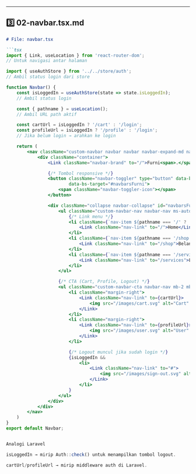 
---

## 3️⃣ 02-navbar.tsx.md

```markdown
# File: navbar.tsx

```tsx
import { Link, useLocation } from 'react-router-dom';
// Untuk navigasi antar halaman

import { useAuthStore } from '../../store/auth';
// Ambil status login dari store

function Navbar() {
    const isLoggedIn = useAuthStore(state => state.isLoggedIn);
    // Ambil status login

    const { pathname } = useLocation();
    // Ambil URL path aktif

    const cartUrl = isLoggedIn ? '/cart' : '/login';
    const profileUrl = isLoggedIn ? '/profile' : '/login';
    // Jika belum login → arahkan ke login

    return (
        <nav className="custom-navbar navbar navbar navbar-expand-md navbar-dark bg-dark">
            <div className="container">
                <Link className="navbar-brand" to="/">Furni<span>.</span></Link>

                {/* Tombol responsive */}
                <button className="navbar-toggler" type="button" data-bs-toggle="collapse"
                        data-bs-target="#navbarsFurni">
                    <span className="navbar-toggler-icon"></span>
                </button>

                <div className="collapse navbar-collapse" id="navbarsFurni">
                    <ul className="custom-navbar-nav navbar-nav ms-auto mb-2 mb-md-0">
                        {/* Link menu */}
                        <li className={`nav-item ${pathname === '/' ? 'active' : ''}`}>
                            <Link className="nav-link" to="/">Home</Link>
                        </li>
                        <li className={`nav-item ${pathname === '/shop' ? 'active' : ''}`}>
                            <Link className="nav-link" to="/shop">Belanja</Link>
                        </li>
                        <li className={`nav-item ${pathname === '/services' ? 'active' : ''}`}>
                            <Link className="nav-link" to="/services">Layanan</Link>
                        </li>
                    </ul>

                    {/* CTA (Cart, Profile, Logout) */}
                    <ul className="custom-navbar-cta navbar-nav mb-2 mb-md-0 ms-5">
                        <li className="margin-right">
                            <Link className="nav-link" to={cartUrl}>
                                <img src="/images/cart.svg" alt="Cart" />
                            </Link>
                        </li>
                        <li className="margin-right">
                            <Link className="nav-link" to={profileUrl}>
                                <img src="/images/user.svg" alt="User" />
                            </Link>
                        </li>

                        {/* Logout muncul jika sudah login */}
                        {isLoggedIn &&
                            <li>
                                <Link className="nav-link" to="#">
                                    <img src="/images/sign-out.svg" alt="User" />
                                </Link>
                            </li>
                        }
                    </ul>
                </div>
            </div>
        </nav>
    )
}
export default Navbar;


Analogi Laravel

isLoggedIn → mirip Auth::check() untuk menampilkan tombol logout.

cartUrl/profileUrl → mirip middleware auth di Laravel.